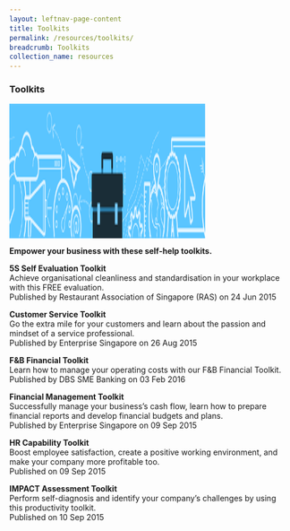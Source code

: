 ```yaml
---
layout: leftnav-page-content
title: Toolkits
permalink: /resources/toolkits/
breadcrumb: Toolkits
collection_name: resources
---
```

<h3>Toolkits</h3>

 <img src="/images/smart.png" align="center" style="width:350px;height:240px;">
 
<b>Empower your business with these self-help toolkits.</b>
 

 
<b>5S Self Evaluation Toolkit</b><br/>
Achieve organisational cleanliness and standardisation in your workplace with this FREE evaluation.<br/>
Published by Restaurant Association of Singapore (RAS) on 24 Jun 2015

<b>Customer Service Toolkit</b><br/>
Go the extra mile for your customers and learn about the passion and mindset of a service professional.<br/>
Published by Enterprise Singapore on 26 Aug 2015

<b>F&B Financial Toolkit</b><br/>
Learn how to manage your operating costs with our F&B Financial Toolkit.<br/>
Published by DBS SME Banking on 03 Feb 2016

<b>Financial Management Toolkit</b><br/>
Successfully manage your business’s cash flow, learn how to prepare financial reports and develop financial budgets and plans.<br/>
Published by Enterprise Singapore on 09 Sep 2015

<b>HR Capability Toolkit</b><br/>
Boost employee satisfaction, create a positive working environment, and make your company more profitable too.<br/>
Published on 09 Sep 2015

<b>IMPACT Assessment Toolkit</b><br/>
Perform self-diagnosis and identify your company’s challenges by using this productivity toolkit.<br/>
Published on 10 Sep 2015</p>
